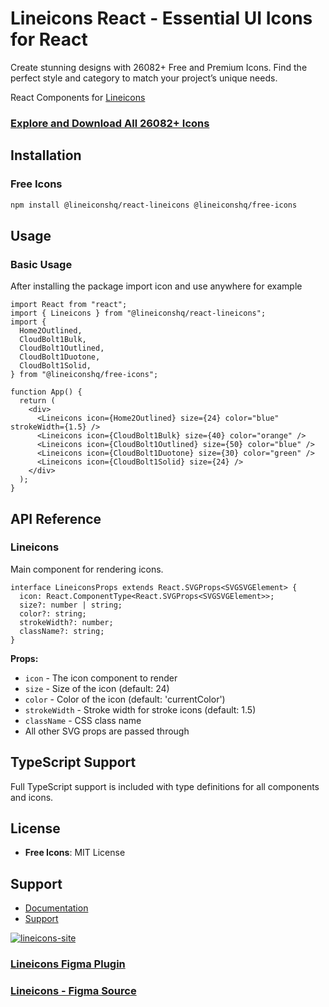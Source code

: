 # Lineicons React - Essential UI Icons for React

Create stunning designs with 26082+ Free and Premium Icons. Find the perfect style and category to match your project’s unique needs.

React Components for [Lineicons](https://lineicons.com)

### [Explore and Download All 26082+ Icons](https://lineicons.com/)

## Installation

### Free Icons

```bash
npm install @lineiconshq/react-lineicons @lineiconshq/free-icons
```

## Usage

### Basic Usage

After installing the package import icon and use anywhere for example

```tsx
import React from "react";
import { Lineicons } from "@lineiconshq/react-lineicons";
import {
  Home2Outlined,
  CloudBolt1Bulk,
  CloudBolt1Outlined,
  CloudBolt1Duotone,
  CloudBolt1Solid,
} from "@lineiconshq/free-icons";

function App() {
  return (
    <div>
      <Lineicons icon={Home2Outlined} size={24} color="blue" strokeWidth={1.5} />
      <Lineicons icon={CloudBolt1Bulk} size={40} color="orange" />
      <Lineicons icon={CloudBolt1Outlined} size={50} color="blue" />
      <Lineicons icon={CloudBolt1Duotone} size={30} color="green" />
      <Lineicons icon={CloudBolt1Solid} size={24} />
    </div>
  );
}
```

## API Reference

### Lineicons

Main component for rendering icons.

```tsx
interface LineiconsProps extends React.SVGProps<SVGSVGElement> {
  icon: React.ComponentType<React.SVGProps<SVGSVGElement>>;
  size?: number | string;
  color?: string;
  strokeWidth?: number;
  className?: string;
}
```

**Props:**

- `icon` - The icon component to render
- `size` - Size of the icon (default: 24)
- `color` - Color of the icon (default: 'currentColor')
- `strokeWidth` - Stroke width for stroke icons (default: 1.5)
- `className` - CSS class name
- All other SVG props are passed through

## TypeScript Support

Full TypeScript support is included with type definitions for all components and icons.

## License

- **Free Icons**: MIT License

## Support

- [Documentation](https://lineicons.com/docs)
- [Support](https://lineicons.com/support)

[![lineicons-site](https://content.lineicons.com/wp-content/uploads/2023/01/lineicons-4.png)](https://lineicons.com/)

### [Lineicons Figma Plugin](https://www.figma.com/community/plugin/1217738304122072948/Lineicons)

### [Lineicons - Figma Source](https://www.figma.com/community/file/1198194066179400874)
